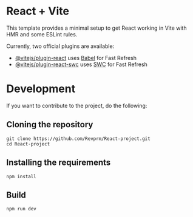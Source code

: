 # React + Vite

This template provides a minimal setup to get React working in Vite with HMR and some ESLint rules.

Currently, two official plugins are available:

- [@vitejs/plugin-react](https://github.com/vitejs/vite-plugin-react/blob/main/packages/plugin-react/README.md) uses [Babel](https://babeljs.io/) for Fast Refresh
- [@vitejs/plugin-react-swc](https://github.com/vitejs/vite-plugin-react-swc) uses [SWC](https://swc.rs/) for Fast Refresh


# Development

If you want to contribute to the project, do the following:

## Cloning the repository

```
git clone https://github.com/Revprm/React-project.git
cd React-project
```

## Installing the requirements
```
npm install
```

## Build
```
npm run dev
```